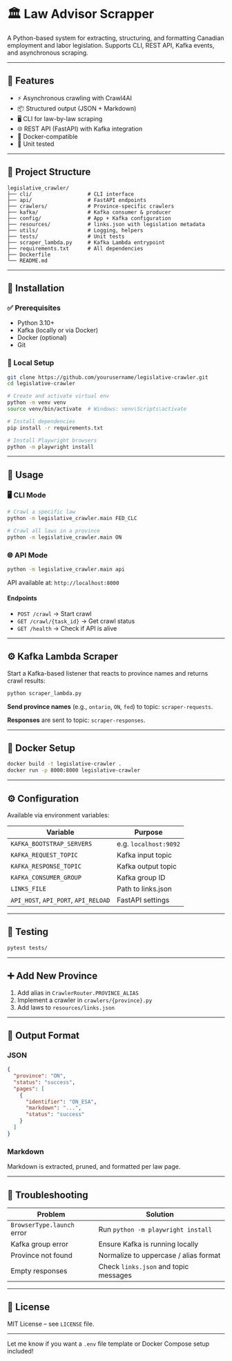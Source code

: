 # 🏛️ Law Advisor Scrapper

A Python-based system for extracting, structuring, and formatting Canadian employment and labor legislation. Supports CLI, REST API, Kafka events, and asynchronous scraping.

---

## 🚀 Features

- ⚡ Asynchronous crawling with Crawl4AI
- 📦 Structured output (JSON + Markdown)
- 🖥️ CLI for law-by-law scraping
- 🌐 REST API (FastAPI) with Kafka integration
- 🐳 Docker-compatible
- 🧪 Unit tested

---

## 📁 Project Structure

```
legislative_crawler/
├── cli/                  # CLI interface
├── api/                  # FastAPI endpoints
├── crawlers/             # Province-specific crawlers
├── kafka/                # Kafka consumer & producer
├── config/               # App + Kafka configuration
├── resources/            # links.json with legislation metadata
├── utils/                # Logging, helpers
├── tests/                # Unit tests
├── scraper_lambda.py     # Kafka Lambda entrypoint
├── requirements.txt      # All dependencies
├── Dockerfile
└── README.md
```

---

## 🧰 Installation

### ✅ Prerequisites

- Python 3.10+
- Kafka (locally or via Docker)
- Docker (optional)
- Git

### 🧱 Local Setup

```bash
git clone https://github.com/yourusername/legislative-crawler.git
cd legislative-crawler

# Create and activate virtual env
python -m venv venv
source venv/bin/activate  # Windows: venv\Scripts\activate

# Install dependencies
pip install -r requirements.txt

# Install Playwright browsers
python -m playwright install
```

---

## 🔄 Usage

### 🖥 CLI Mode

```bash
# Crawl a specific law
python -m legislative_crawler.main FED_CLC

# Crawl all laws in a province
python -m legislative_crawler.main ON
```

### 🌐 API Mode

```bash
python -m legislative_crawler.main api
```

API available at: `http://localhost:8000`

#### Endpoints

- `POST /crawl` → Start crawl
- `GET /crawl/{task_id}` → Get crawl status
- `GET /health` → Check if API is alive

---

## ⚙️ Kafka Lambda Scraper

Start a Kafka-based listener that reacts to province names and returns crawl results:

```bash
python scraper_lambda.py
```

**Send province names** (e.g., `ontario`, `ON`, `fed`) to topic: `scraper-requests`.

**Responses** are sent to topic: `scraper-responses`.

---

## 🐋 Docker Setup

```bash
docker build -t legislative-crawler .
docker run -p 8000:8000 legislative-crawler
```

---

## ⚙️ Configuration

Available via environment variables:

| Variable | Purpose |
|----------|---------|
| `KAFKA_BOOTSTRAP_SERVERS` | e.g. `localhost:9092` |
| `KAFKA_REQUEST_TOPIC`     | Kafka input topic |
| `KAFKA_RESPONSE_TOPIC`    | Kafka output topic |
| `KAFKA_CONSUMER_GROUP`    | Kafka group ID |
| `LINKS_FILE`              | Path to links.json |
| `API_HOST`, `API_PORT`, `API_RELOAD` | FastAPI settings |

---

## 🧪 Testing

```bash
pytest tests/
```

---

## ➕ Add New Province

1. Add alias in `CrawlerRouter.PROVINCE_ALIAS`
2. Implement a crawler in `crawlers/{province}.py`
3. Add laws to `resources/links.json`

---

## 📄 Output Format

### JSON

```json
{
  "province": "ON",
  "status": "success",
  "pages": [
    {
      "identifier": "ON_ESA",
      "markdown": "...",
      "status": "success"
    }
  ]
}
```

### Markdown

Markdown is extracted, pruned, and formatted per law page.

---

## 🧹 Troubleshooting

| Problem | Solution |
|--------|----------|
| `BrowserType.launch` error | Run `python -m playwright install` |
| Kafka group error | Ensure Kafka is running locally |
| Province not found | Normalize to uppercase / alias format |
| Empty responses | Check `links.json` and topic messages |

---

## 📜 License

MIT License – see `LICENSE` file.

---

Let me know if you want a `.env` file template or Docker Compose setup included!